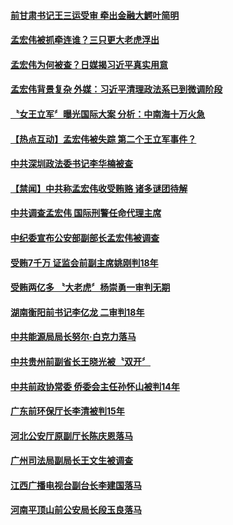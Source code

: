 #### [前甘肃书记王三运受审 牵出金融大鰐叶简明](../pages/prog1138/a1395081.md?t=10120634) 

#### [孟宏伟被抓牵连谁？三只更大老虎浮出](../pages/prog1138/a1395078.md?t=10120634) 

#### [孟宏伟为何被查？日媒揭习近平真实用意](../pages/prog1138/a1394928.md?t=10120634) 

#### [孟宏伟背景复杂 外媒：习近平清理政法系已到微调阶段](../pages/prog1138/a1395053.md?t=10120634) 

#### [〝女王立军〞曝光国际大案 分析：中南海十万火急](../pages/prog1138/a1394794.md?t=10120634) 

#### [【热点互动】孟宏伟被失踪 第二个王立军事件？](../pages/prog1138/a1394932.md?t=10120634) 

#### [中共深圳政法委书记李华楠被查](../pages/prog1138/a1394685.md?t=10120634) 

#### [【禁闻】中共称孟宏伟收受贿赂 诸多谜团待解](../pages/prog1138/a1394575.md?t=10120634) 

#### [中共调查孟宏伟 国际刑警任命代理主席](../pages/prog1138/a1394603.md?t=10120634) 

#### [中纪委宣布公安部副部长孟宏伟被调查](../pages/prog1138/a1394457.md?t=10120634) 

#### [受贿7千万 证监会前副主席姚刚判18年](../pages/prog1138/a1393346.md?t=10120634) 

#### [受贿两亿多 〝大老虎〞杨崇勇一审判无期](../pages/prog1138/a1393193.md?t=10120634) 

#### [湖南衡阳前书记李亿龙 二审判18年](../pages/prog1138/a1392894.md?t=10120634) 

#### [中共能源局局长努尔‧白克力落马](../pages/prog1138/a1392434.md?t=10120634) 

#### [中共贵州前副省长王晓光被〝双开〞](../pages/prog1138/a1392284.md?t=10120634) 

#### [中共前政协常委 侨委会主任孙怀山被判14年](../pages/prog1138/a1391846.md?t=10120634) 

#### [广东前环保厅长李清被判15年](../pages/prog1138/a1391547.md?t=10120634) 

#### [河北公安厅原副厅长陈庆恩落马](../pages/prog1138/a1390974.md?t=10120634) 

#### [广州司法局副局长王文生被调查](../pages/prog1138/a1390319.md?t=10120634) 

#### [江西广播电视台副台长李建国落马](../pages/prog1138/a1390181.md?t=10120634) 

#### [河南平顶山前公安局长段玉良落马](../pages/prog1138/a1390042.md?t=10120634) 

